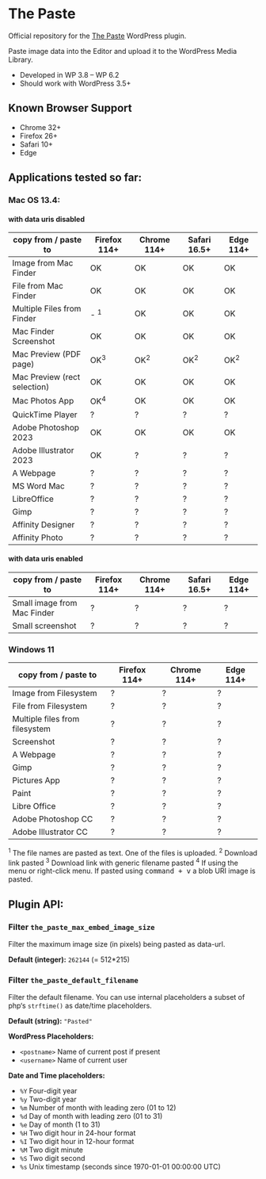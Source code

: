 The Paste
==========

Official repository for the [The Paste](https://wordpress.org/plugins/the-paste/) WordPress plugin.

Paste image data into the Editor and upload it to the WordPress Media Library.

 - Developed in WP 3.8 – WP 6.2
 - Should work with WordPress 3.5+

Known Browser Support
---------------------

 - Chrome 32+
 - Firefox 26+
 - Safari 10+
 - Edge


Applications tested so far:
---------------------------

### Mac OS 13.4:

#### with data uris disabled

| copy from / paste to         | Firefox 114+   | Chrome 114+    | Safari 16.5+   | Edge 114+      |
|------------------------------|----------------|----------------|----------------|----------------|
| Image from Mac Finder        | OK             | OK             | OK             | OK             |
| File from Mac Finder         | OK             | OK             | OK             | OK             |
| Multiple Files from Finder   | - <sup>1</sup> | OK             | OK             | OK             |
| Mac Finder Screenshot        | OK             | OK             | OK             | OK             |
| Mac Preview (PDF page)       | OK<sup>3</sup> | OK<sup>2</sup> | OK<sup>2</sup> | OK<sup>2</sup> |
| Mac Preview (rect selection) | OK             | OK             | OK             | OK             |
| Mac Photos App               | OK<sup>4</sup> | OK             | OK             | OK             |
| QuickTime Player             | ?              | ?              | ?              | ?              |
| Adobe Photoshop 2023         | OK             | OK             | OK             | OK             |
| Adobe Illustrator 2023       | OK             | ?              | ?              | ?              |
| A Webpage                    | ?              | ?              | ?              | ?              |
| MS Word Mac                  | ?              | ?              | ?              | ?              |
| LibreOffice                  | ?              | ?              | ?              | ?              |
| Gimp                         | ?              | ?              | ?              | ?              |
| Affinity Designer            | ?              | ?              | ?              | ?              |
| Affinity Photo               | ?              | ?              | ?              | ?              |

#### with data uris enabled
| copy from / paste to        | Firefox 114+   | Chrome 114+ | Safari 16.5+    | Edge 114+ |
|-----------------------------|----------------|-------------|-----------------|-----------|
| Small image from Mac Finder | ?              | ?           | ?               | ?         |
| Small screenshot            | ?              | ?           | ?               | ?         |


### Windows 11

| copy from / paste to           | Firefox 114+    | Chrome 114+     | Edge 114+       |
|--------------------------------|-----------------|-----------------|-----------------|
| Image from Filesystem          | ?               | ?               | ?               |
| File from Filesystem           | ?               | ?               | ?               |
| Multiple files from filesystem | ?               | ?               | ?               |
| Screenshot                     | ?               | ?               | ?               |
| A Webpage                      | ?               | ?               | ?               |
| Gimp                           | ?               | ?               | ?               |
| Pictures App                   | ?               | ?               | ?               |
| Paint                          | ?               | ?               | ?               |
| Libre Office                   | ?               | ?               | ?               |
| Adobe Photoshop CC             | ?               | ?               | ?               |
| Adobe Illustrator CC           | ?               | ?               | ?               |

<sup>1</sup> The file names are pasted as text. One of the files is uploaded.
<sup>2</sup> Download link pasted
<sup>3</sup> Download link with generic filename pasted
<sup>4</sup> If using the menu or right-click menu. If pasted using <kbd>command + v</kbd> a blob URI image is pasted.

Plugin API:
-----------
### Filter `the_paste_max_embed_image_size`
Filter the maximum image size (in pixels) being pasted as data-url.

**Default (integer):** `262144` (= 512*215)

### Filter `the_paste_default_filename`

Filter the default filename. You can use internal placeholders a subset of php‘s `strftime()` as date/time placeholders.

**Default (string):** `"Pasted"`

**WordPress Placeholders:**
 - `<postname>` Name of current post if present
 - `<username>` Name of current user

**Date and Time placeholders:**
 - `%Y` Four-digit year
 - `%y` Two-digit year
 - `%m` Number of month with leading zero (01 to 12)
 - `%d` Day of month with leading zero (01 to 31)
 - `%e` Day of month (1 to 31)
 - `%H` Two digit hour in 24-hour format
 - `%I` Two digit hour in 12-hour format
 - `%M` Two digit minute
 - `%S` Two digit second
 - `%s` Unix timestamp (seconds since 1970-01-01 00:00:00 UTC)

